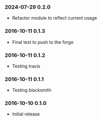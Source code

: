 ### 2024-07-29 0.2.0
* Refactor module to reflect current usage

### 2016-10-11 0.1.3
* Final test to push to the forge 

### 2016-10-11 0.1.2
* Testing travis 

### 2016-10-11 0.1.1
* Testing blacksmith 

### 2016-10-10 0.1.0
* Initial release
